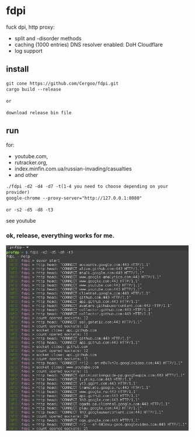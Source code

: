 # fdpi
fuck dpi, http proxy:
- split and -disorder methods
- caching (1000 entries) DNS resolver enabled: DoH Cloudflare
- log support

## install
```
git cone https://github.com/Cergoo/fdpi.git
cargo build --release

or

download release bin file 
```

## run
for: 
- youtube.com, 
- rutracker.org,
- index.minfin.com.ua/russian-invading/casualties
- and other
```
./fdpi -d2 -d4 -d7 -t(1-4 you need to choose depending on your provider)        
google-chrome --proxy-server="http://127.0.0.1:8080"

or -s2 -d5 -d8 -t3
```
see youtube

### ok, release, everything works for me.


<img src="img1.jpg" width="500">